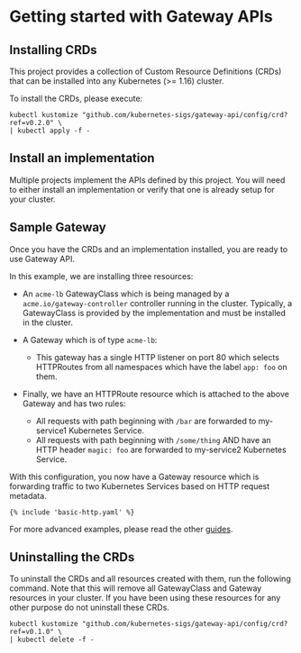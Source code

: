 # Getting started with Gateway APIs

## Installing CRDs

This project provides a collection of Custom Resource Definitions (CRDs) that can
be installed into any Kubernetes (>= 1.16) cluster.

To install the CRDs, please execute:

```
kubectl kustomize "github.com/kubernetes-sigs/gateway-api/config/crd?ref=v0.2.0" \
| kubectl apply -f -
```

## Install an implementation

Multiple projects implement the APIs defined by this project.
You will need to either install an implementation or verify that one is already
setup for your cluster.

## Sample Gateway

Once you have the CRDs and an implementation installed, you are ready to
use Gateway API.

In this example, we are installing three resources:

- An `acme-lb` GatewayClass which is being managed by a `acme.io/gateway-controller`
  controller running in the cluster. Typically, a GatewayClass is provided by
  the implementation and must be installed in the cluster.
- A Gateway which is of type `acme-lb`:
    - This gateway has a single HTTP listener on port 80 which selects HTTPRoutes
      from all namespaces which have the label `app: foo` on them.

- Finally, we have an HTTPRoute resource which is attached to the above Gateway
  and has two rules:
    - All requests with path beginning with `/bar` are forwarded to my-service1
      Kubernetes Service.
    - All requests with path beginning with `/some/thing` AND have an HTTP header
      `magic: foo` are forwarded to my-service2 Kubernetes Service.

With this configuration, you now have a Gateway resource which is forwarding
traffic to two Kubernetes Services based on HTTP request metadata.

```
{% include 'basic-http.yaml' %}
```

For more advanced examples, please read the other [guides](guides.md).

## Uninstalling the CRDs

To uninstall the CRDs and all resources created with them, run the following
command. Note that this will remove all GatewayClass and Gateway resources in
your cluster. If you have been using these resources for any other purpose do
not uninstall these CRDs.

```
kubectl kustomize "github.com/kubernetes-sigs/gateway-api/config/crd?ref=v0.1.0" \
| kubectl delete -f -
```
